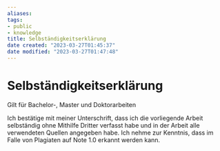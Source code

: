 ```yaml
---
aliases: 
tags: 
- public
- knowledge
title: Selbständigkeitserklärung
date created: "2023-03-27T01:45:37"
date modified: "2023-03-27T01:47:48"
---
```


# Selbständigkeitserklärung
Gilt für Bachelor-, Master und Doktorarbeiten

Ich bestätige mit meiner Unterschrift, dass ich die vorliegende Arbeit selbständig ohne Mithilfe Dritter verfasst habe und in der Arbeit alle verwendeten Quellen angegeben habe. Ich nehme zur Kenntnis, dass im Falle von Plagiaten auf Note 1.0 erkannt werden kann.
